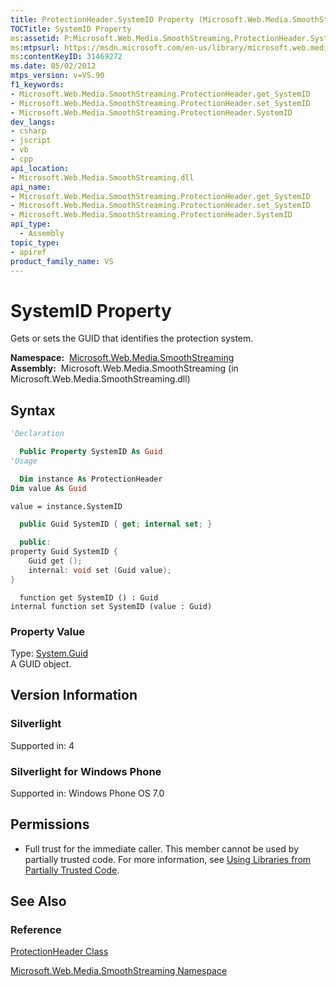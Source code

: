 ```yaml
---
title: ProtectionHeader.SystemID Property (Microsoft.Web.Media.SmoothStreaming)
TOCTitle: SystemID Property
ms:assetid: P:Microsoft.Web.Media.SmoothStreaming.ProtectionHeader.SystemID
ms:mtpsurl: https://msdn.microsoft.com/en-us/library/microsoft.web.media.smoothstreaming.protectionheader.systemid(v=VS.90)
ms:contentKeyID: 31469272
ms.date: 05/02/2012
mtps_version: v=VS.90
f1_keywords:
- Microsoft.Web.Media.SmoothStreaming.ProtectionHeader.get_SystemID
- Microsoft.Web.Media.SmoothStreaming.ProtectionHeader.set_SystemID
- Microsoft.Web.Media.SmoothStreaming.ProtectionHeader.SystemID
dev_langs:
- csharp
- jscript
- vb
- cpp
api_location:
- Microsoft.Web.Media.SmoothStreaming.dll
api_name:
- Microsoft.Web.Media.SmoothStreaming.ProtectionHeader.get_SystemID
- Microsoft.Web.Media.SmoothStreaming.ProtectionHeader.set_SystemID
- Microsoft.Web.Media.SmoothStreaming.ProtectionHeader.SystemID
api_type:
  - Assembly
topic_type:
- apiref
product_family_name: VS
---
```


# SystemID Property

Gets or sets the GUID that identifies the protection system.

**Namespace:**  [Microsoft.Web.Media.SmoothStreaming](microsoft-web-media-smoothstreaming-namespace_1.md)  
**Assembly:**  Microsoft.Web.Media.SmoothStreaming (in Microsoft.Web.Media.SmoothStreaming.dll)

## Syntax

```vb
'Declaration

  Public Property SystemID As Guid
'Usage

  Dim instance As ProtectionHeader
Dim value As Guid

value = instance.SystemID
```

```csharp
  public Guid SystemID { get; internal set; }
```

```cpp
  public:
property Guid SystemID {
    Guid get ();
    internal: void set (Guid value);
}
```

```jscript
  function get SystemID () : Guid
internal function set SystemID (value : Guid)
```

### Property Value

Type: [System.Guid](https://msdn.microsoft.com/library/cey1zx63)  
A GUID object.  

## Version Information

### Silverlight

Supported in: 4  

### Silverlight for Windows Phone

Supported in: Windows Phone OS 7.0  

## Permissions

  - Full trust for the immediate caller. This member cannot be used by partially trusted code. For more information, see [Using Libraries from Partially Trusted Code](https://msdn.microsoft.com/library/8skskf63).

## See Also

### Reference

[ProtectionHeader Class](protectionheader-class-microsoft-web-media-smoothstreaming_1.md)

[Microsoft.Web.Media.SmoothStreaming Namespace](microsoft-web-media-smoothstreaming-namespace_1.md)

